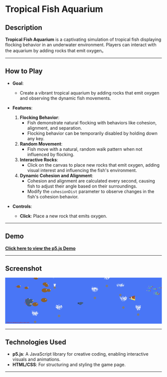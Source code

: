 # Tropical Fish Aquarium

## Description
**Tropical Fish Aquarium** is a captivating simulation of tropical fish displaying flocking behavior in an underwater environment. Players can interact with the aquarium by adding rocks that emit oxygen。

---

## How to Play
- **Goal**:
  - Create a vibrant tropical aquarium by adding rocks that emit oxygen and observing the dynamic fish movements.

- **Features**:
  1. **Flocking Behavior**:
     - Fish demonstrate natural flocking with behaviors like cohesion, alignment, and separation.
     - Flocking behavior can be temporarily disabled by holding down any key.
  2. **Random Movement**:
     - Fish move with a natural, random walk pattern when not influenced by flocking.
  3. **Interactive Rocks**:
     - Click on the canvas to place new rocks that emit oxygen, adding visual interest and influencing the fish's environment.
  4. **Dynamic Cohesion and Alignment**:
     - Cohesion and alignment are calculated every second, causing fish to adjust their angle based on their surroundings.
     - Modify the `cohesionDist` parameter to observe changes in the fish's cohesion behavior.

- **Controls**:
  - **Click**: Place a new rock that emits oxygen.

---

## Demo
[**Click here to view the p5.js Demo**](https://editor.p5js.org/shiqianl18/full/utcVrOjqW)

---

## Screenshot
![Aquarium Screenshot](https://github.com/LXWHX/HTML-Games/blob/main/Tropical_Fish_Aqarium_2022_1028/ec84660165d051d63e8f9ef960ef8fa.png)

---

## Technologies Used
- **p5.js**: A JavaScript library for creative coding, enabling interactive visuals and animations.
- **HTML/CSS**: For structuring and styling the game page.

---

